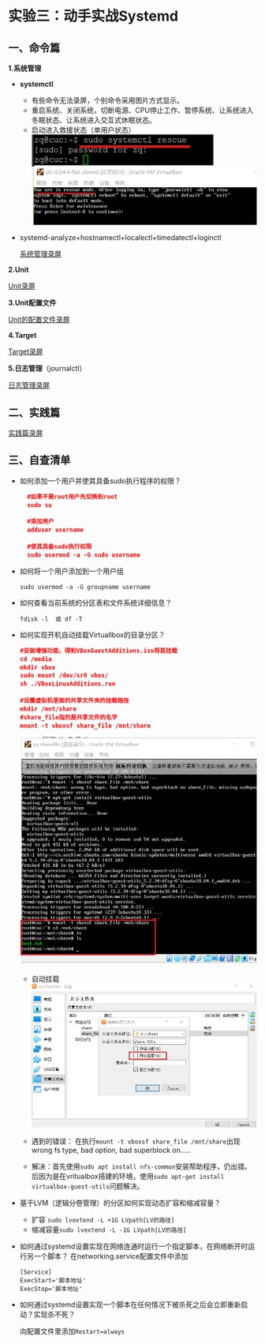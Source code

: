 # 实验三：动手实战Systemd

## 一、命令篇

**1.系统管理**
  - **systemctl**
    * 有些命令无法录屏，个别命令采用图片方式显示。
    * 重启系统、关闭系统，切断电源、CPU停止工作、暂停系统、让系统进入冬眠状态、让系统进入交互式休眠状态。
    * 启动进入救援状态（单用户状态）
  ![救援模式](img/rescue1.png)
  ![救援模式](img/resue2.png)

- systemd-analyze+hostnamectl+localectl+timedatectl+loginctl

   [系统管理录屏](https://asciinema.org/a/b8V0DtHWlVgYfUQBSBAVi0eg6)


**2.Unit**

[Unit录屏](https://asciinema.org/a/JVwmNc8utWEbWD4PvU7ilHEaZ)

**3.Unit配置文件**

[Unit的配置文件录屏]( https://asciinema.org/a/4FACIlROt4sSeNC0uQC5g7MS2)

**4.Target**

[Target录屏]( https://asciinema.org/a/S8SW5IfIB1f3K5uAnRwJE334k)

**5.日志管理**（journalctl）

[日志管理录屏](https://asciinema.org/a/08EYVtb0J9U6nChfI7esSGc0p)

## 二、实践篇

[实践篇录屏](https://asciinema.org/a/3V6W91bN27wWgNlRMMtOTHpVU)

## 三、自查清单

* 如何添加一个用户并使其具备sudo执行程序的权限？
  
  ``` json
    #如果不是root用户先切换到root
    sudo su

    #添加用户
    adduser username

    #使其具备sudo执行权限
    sudo usermod -a -G sudo username

  ```

* 如何将一个用户添加到一个用户组
  ```
  sudo usermod -a -G groupname username

  ```
* 如何查看当前系统的分区表和文件系统详细信息？
   ```
   fdisk -l  或 df -T
   ```
* 如何实现开机自动挂载Virtuallbox的目录分区？

    ```json
    #安装增强功能，得到VBoxGuestAdditions.iso将其挂载
    cd /media
    mkdir vbox
    sudo mount /dev/sr0 vbox/
    sh ./VBoxLinuxAdditions.run

    #设置虚拟机里面的共享文件夹的挂载路径
    mkdir /mnt/share
    #share_file指的是共享文件的名字
    mount -t vboxsf share_file /mnt/share
    ```
    ![挂载成功](img/sharefile.png)

    * 自动挂载
    ![自动挂载](img/automount.png)

    * 遇到的错误：
    在执行```mount -t vboxsf share_file /mnt/share```出现wrong fs type, bad option, bad superblock on.....
    
    * 解决：首先使用```sudo apt install nfs-common```安装帮助程序，仍出错。
    后因为是在vritualbox搭建的环境，使用```sudo apt-get install virtualbox-guest-utils```问题解决。

* 基于LVM（逻辑分卷管理）的分区如何实现动态扩容和缩减容量？
  
  * 扩容 ```sudo lvextend -L +1G LVpath[LV的路径]```
  * 缩减容量```sudo lvextend -L -1G LVpath[LV的路径]```
* 如何通过systemd设置实现在网络连通时运行一个指定脚本，在网络断开时运行另一个脚本？
    在networking.service配置文件中添加
    ```
    [Service]
    ExecStart='脚本地址'
    ExecStop='脚本地址'
    ```
* 如何通过systemd设置实现一个脚本在任何情况下被杀死之后会立即重新启动？实现杀不死？
  
  向配置文件里添加```Restart=always```